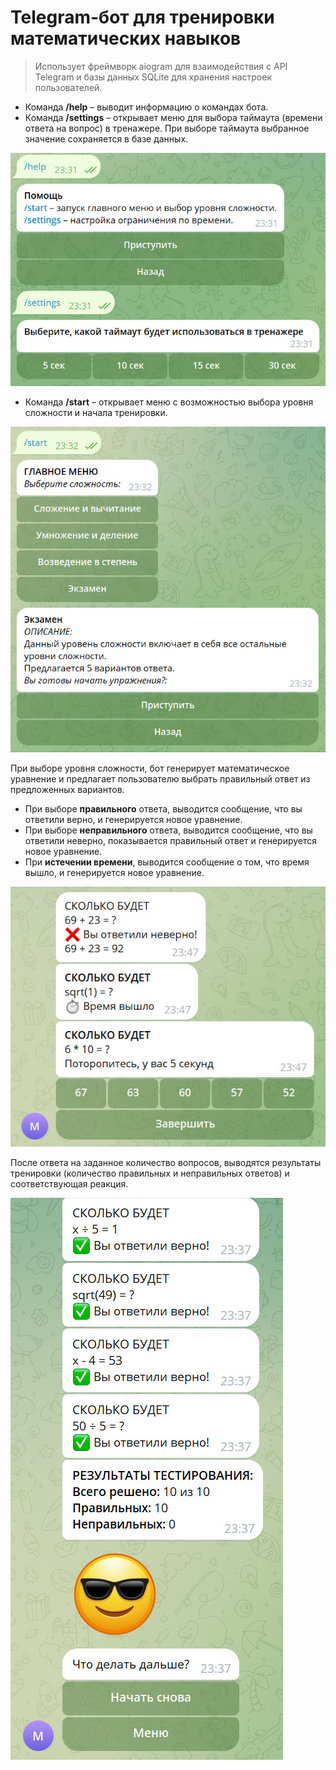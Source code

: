 # Telegram-бот для тренировки математических навыков 

>Использует фреймворк aiogram для взаимодействия с API Telegram и базы данных SQLite для хранения настроек пользователей.

* Команда **/help** – выводит информацию о командах бота.
* Команда **/settings** – открывает меню для выбора таймаута (времени ответа на вопрос) в тренажере. При выборе таймаута выбранное значение сохраняется в базе данных.

![Alt](./img/1.jpg)

* Команда **/start** – открывает меню с возможностью выбора уровня сложности и начала тренировки.

![Alt](./img/2.jpg)

При выборе уровня сложности, бот генерирует математическое уравнение и предлагает пользователю выбрать правильный ответ из предложенных вариантов.

* При выборе **правильного** ответа, выводится сообщение, что вы ответили верно, и генерируется новое уравнение. 
* При выборе **неправильного** ответа, выводится сообщение, что вы ответили неверно, показывается правильный ответ и генерируется новое уравнение. 
* При **истечении времени**, выводится сообщение о том, что время вышло, и генерируется новое уравнение.

![Alt](./img/3.jpg)

После ответа на заданное количество вопросов, выводятся результаты тренировки (количество правильных и неправильных ответов) и соответствующая реакция. 

![Alt](./img/4.jpg)